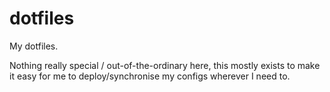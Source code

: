 dotfiles
========

My dotfiles.

Nothing really special / out-of-the-ordinary here, this mostly exists to make it easy for me to deploy/synchronise my configs wherever I need to.
